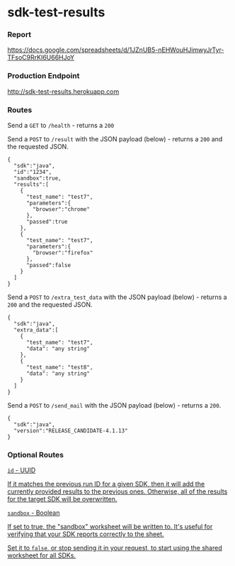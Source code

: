 # sdk-test-results

### Report

https://docs.google.com/spreadsheets/d/1JZnUB5-nEHWouHJimwyJrTyr-TFsoC9RrKI6U66HJoY

### Production Endpoint

http://sdk-test-results.herokuapp.com

### Routes

Send a `GET` to `/health` - returns a `200`

Send a `POST` to `/result` with the JSON payload (below) - returns a `200` and the requested JSON.

```
{  
  "sdk":"java",
  "id":"1234",
  "sandbox":true,
  "results":[  
    {  
      "test_name": "test7",
      "parameters":{
        "browser":"chrome"
      },
      "passed":true
    },
    {  
      "test_name": "test7",
      "parameters":{
        "browser":"firefox"
      },
      "passed":false
    }
  ]
}
```

Send a `POST` to `/extra_test_data` with the JSON payload (below) - returns a `200` and the requested JSON.

```
{  
  "sdk":"java",
  "extra_data":[  
    {  
      "test_name": "test7",
      "data": "any string"
    },
    {  
      "test_name": "test8",
      "data": "any string"
    }
  ]
}
```

Send a `POST` to `/send_mail` with the JSON payload (below) - returns a `200`.

```
{  
  "sdk":"java",
  "version":"RELEASE_CANDIDATE-4.1.13"
}
```

### Optional Routes

<u>`id` - UUID<u>

If it matches the previous run ID for a given SDK, then it will add the currently provided results to the previous ones. Otherwise, all of the results for the target SDK will be overwritten.

<u>`sandbox` - Boolean<u>

If set to true, the ["sandbox"](https://docs.google.com/spreadsheets/d/1JZnUB5-nEHWouHJimwyJrTyr-TFsoC9RrKI6U66HJoY/edit#gid=741958923) worksheet will be written to. It's useful for verifying that your SDK reports correctly to the sheet.

Set it to `false`, or stop sending it in your request, to start using the shared worksheet for all SDKs.
